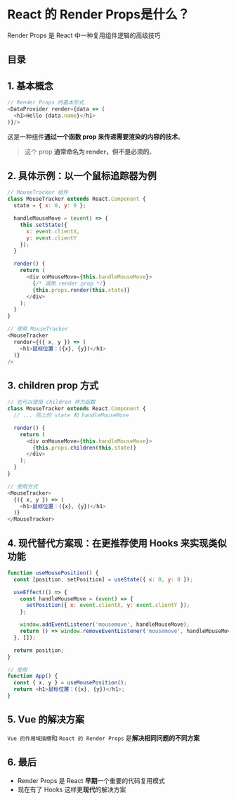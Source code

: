 
# React 的 Render Props是什么？


Render Props 是 React 中一种复用组件逻辑的高级技巧


## 目录
<!-- toc -->
 ## 1. 基本概念 

```javascript
// Render Props 的基本形式
<DataProvider render={data => (
  <h1>Hello {data.name}</h1>
)}/>
```

这是一种组件**通过一个函数 prop 来传递需要渲染的内容的技术**。

>  这个 prop **通常命名为 render，但不是必须的**。

## 2. 具体示例：以一个鼠标追踪器为例

```javascript hl:16
// MouseTracker 组件
class MouseTracker extends React.Component {
  state = { x: 0, y: 0 };

  handleMouseMove = (event) => {
    this.setState({
      x: event.clientX,
      y: event.clientY
    });
  }

  render() {
    return (
      <div onMouseMove={this.handleMouseMove}>
        {/* 调用 render prop */}
        {this.props.render(this.state)}
      </div>
    );
  }
}

// 使用 MouseTracker
<MouseTracker
  render={({ x, y }) => (
    <h1>鼠标位置：({x}, {y})</h1>
  )}
/>
```

## 3. children prop 方式

```javascript hl:8
// 也可以使用 children 作为函数
class MouseTracker extends React.Component {
  // ... 同上的 state 和 handleMouseMove

  render() {
    return (
      <div onMouseMove={this.handleMouseMove}>
        {this.props.children(this.state)}
      </div>
    );
  }
}

// 使用方式
<MouseTracker>
  {({ x, y }) => (
    <h1>鼠标位置：({x}, {y})</h1>
  )}
</MouseTracker>
```

## 4. 现代替代方案现：在更推荐使用 Hooks 来实现类似功能

```javascript
function useMousePosition() {
  const [position, setPosition] = useState({ x: 0, y: 0 });

  useEffect(() => {
    const handleMouseMove = (event) => {
      setPosition({ x: event.clientX, y: event.clientY });
    };

    window.addEventListener('mousemove', handleMouseMove);
    return () => window.removeEventListener('mousemove', handleMouseMove);
  }, []);

  return position;
}

// 使用
function App() {
  const { x, y } = useMousePosition();
  return <h1>鼠标位置：({x}, {y})</h1>;
}
```

## 5. Vue 的解决方案

`Vue 的作用域插槽`和 `React 的 Render Props` 是**解决相同问题的不同方案**

## 6. 最后

- Render Props 是 React **早期**一个重要的代码复用模式
- 现在有了 Hooks 这样更**现代**的解决方案

